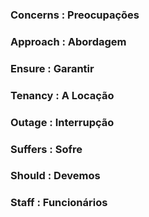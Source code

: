 ### Concerns : Preocupações

### Approach : Abordagem

### Ensure : Garantir

### Tenancy : A Locação

### Outage : Interrupção

### Suffers : Sofre

### Should : Devemos

### Staff : Funcionários

